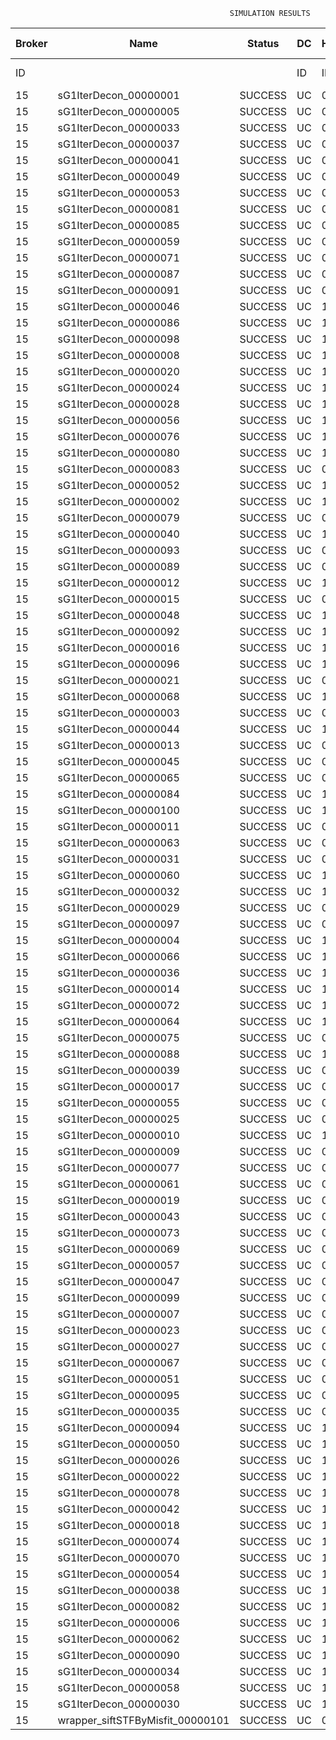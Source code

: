 

                                                     SIMULATION RESULTS

|Broker|         Name         | Status|  DC  |Host|Host PEs |VM|   VM PEs|   VM MIPS|ActivityLen|StartTime|FinishTime|ExecTime
|------|----------------------|-------|------|----|---------|--|---------|----------|-----------|---------|----------|--------
|    ID|                      |       |    ID|  ID|CPU cores|ID|CPU cores|        MI|         MI|  Seconds|   Seconds| Seconds
|    15| sG1IterDecon_00000001|SUCCESS|    UC|   0|       12|60|        2|    1000.0|      56150|  19511.7|   20216.2|   704.5
|    15| sG1IterDecon_00000005|SUCCESS|    UC|   0|       12|60|        2|    1000.0|      56150|  19511.7|   20216.2|   704.5
|    15| sG1IterDecon_00000033|SUCCESS|    UC|   0|       12|60|        2|    1000.0|      56150|  19511.7|   20216.2|   704.5
|    15| sG1IterDecon_00000037|SUCCESS|    UC|   0|       12|60|        2|    1000.0|      56150|  19511.7|   20216.2|   704.5
|    15| sG1IterDecon_00000041|SUCCESS|    UC|   0|       12|60|        2|    1000.0|      56150|  19511.7|   20216.2|   704.5
|    15| sG1IterDecon_00000049|SUCCESS|    UC|   0|       12|60|        2|    1000.0|      56150|  19511.7|   20216.2|   704.5
|    15| sG1IterDecon_00000053|SUCCESS|    UC|   0|       12|60|        2|    1000.0|      56150|  19511.7|   20216.2|   704.5
|    15| sG1IterDecon_00000081|SUCCESS|    UC|   0|       12|60|        2|    1000.0|      56150|  19511.7|   20216.2|   704.5
|    15| sG1IterDecon_00000085|SUCCESS|    UC|   0|       12|60|        2|    1000.0|      56150|  19511.7|   20216.2|   704.5
|    15| sG1IterDecon_00000059|SUCCESS|    UC|   0|       12|62|        2|    1000.0|      56150|  19511.7|   20216.2|   704.5
|    15| sG1IterDecon_00000071|SUCCESS|    UC|   0|       12|62|        2|    1000.0|      56150|  19511.7|   20216.2|   704.5
|    15| sG1IterDecon_00000087|SUCCESS|    UC|   0|       12|62|        2|    1000.0|      56150|  19511.7|   20216.2|   704.5
|    15| sG1IterDecon_00000091|SUCCESS|    UC|   0|       12|62|        2|    1000.0|      56150|  19511.7|   20216.2|   704.5
|    15| sG1IterDecon_00000046|SUCCESS|    UC|   1|       12|61|        2|    1000.0|      56150|  19511.7|   20216.2|   704.5
|    15| sG1IterDecon_00000086|SUCCESS|    UC|   1|       12|61|        2|    1000.0|      56150|  19511.7|   20216.2|   704.5
|    15| sG1IterDecon_00000098|SUCCESS|    UC|   1|       12|61|        2|    1000.0|      56150|  19511.7|   20216.2|   704.5
|    15| sG1IterDecon_00000008|SUCCESS|    UC|   1|       12|63|        2|    1000.0|      56150|  19511.7|   20216.2|   704.5
|    15| sG1IterDecon_00000020|SUCCESS|    UC|   1|       12|63|        2|    1000.0|      56150|  19511.7|   20216.2|   704.5
|    15| sG1IterDecon_00000024|SUCCESS|    UC|   1|       12|63|        2|    1000.0|      56150|  19511.7|   20216.2|   704.5
|    15| sG1IterDecon_00000028|SUCCESS|    UC|   1|       12|63|        2|    1000.0|      56150|  19511.7|   20216.2|   704.5
|    15| sG1IterDecon_00000056|SUCCESS|    UC|   1|       12|63|        2|    1000.0|      56150|  19511.7|   20216.2|   704.5
|    15| sG1IterDecon_00000076|SUCCESS|    UC|   1|       12|63|        2|    1000.0|      56150|  19511.7|   20216.2|   704.5
|    15| sG1IterDecon_00000080|SUCCESS|    UC|   1|       12|63|        2|    1000.0|      56150|  19511.7|   20216.2|   704.5
|    15| sG1IterDecon_00000083|SUCCESS|    UC|   0|       12|62|        2|    1000.0|      59381|  19511.7|   20250.3|   738.6
|    15| sG1IterDecon_00000052|SUCCESS|    UC|   1|       12|63|        2|    1000.0|      61375|  19511.7|   20263.5|   751.8
|    15| sG1IterDecon_00000002|SUCCESS|    UC|   1|       12|61|        2|    1000.0|      60450|  19511.7|   20264.3|   752.7
|    15| sG1IterDecon_00000079|SUCCESS|    UC|   0|       12|62|        2|    1000.0|      83667|  19511.7|   20493.2|   981.5
|    15| sG1IterDecon_00000040|SUCCESS|    UC|   1|       12|63|        2|    1000.0|      91200|  19511.7|   20518.5|  1006.8
|    15| sG1IterDecon_00000093|SUCCESS|    UC|   0|       12|60|        2|    1000.0|      96311|  19511.7|   20537.8|  1026.1
|    15| sG1IterDecon_00000089|SUCCESS|    UC|   0|       12|60|        2|    1000.0|     115702|  19511.7|   20683.9|  1172.2
|    15| sG1IterDecon_00000012|SUCCESS|    UC|   1|       12|63|        2|    1000.0|     117306|  19511.7|   20727.5|  1215.9
|    15| sG1IterDecon_00000015|SUCCESS|    UC|   0|       12|62|        2|    1000.0|     115126|  19511.7|   20793.2|  1281.5
|    15| sG1IterDecon_00000048|SUCCESS|    UC|   1|       12|63|        2|    1000.0|     131219|  19511.7|   20832.3|  1320.7
|    15| sG1IterDecon_00000092|SUCCESS|    UC|   1|       12|63|        2|    1000.0|     135995|  19511.7|   20866.0|  1354.3
|    15| sG1IterDecon_00000016|SUCCESS|    UC|   1|       12|63|        2|    1000.0|     144034|  19511.7|   20918.5|  1406.9
|    15| sG1IterDecon_00000096|SUCCESS|    UC|   1|       12|63|        2|    1000.0|     146964|  19511.7|   20936.3|  1424.6
|    15| sG1IterDecon_00000021|SUCCESS|    UC|   0|       12|60|        2|    1000.0|     156382|  19511.7|   20970.6|  1458.9
|    15| sG1IterDecon_00000068|SUCCESS|    UC|   1|       12|63|        2|    1000.0|     162933|  19511.7|   21024.6|  1512.9
|    15| sG1IterDecon_00000003|SUCCESS|    UC|   0|       12|62|        2|    1000.0|     143490|  19511.7|   21049.0|  1537.3
|    15| sG1IterDecon_00000044|SUCCESS|    UC|   1|       12|63|        2|    1000.0|     168756|  19511.7|   21053.6|  1542.0
|    15| sG1IterDecon_00000013|SUCCESS|    UC|   0|       12|60|        2|    1000.0|     173487|  19511.7|   21082.5|  1570.9
|    15| sG1IterDecon_00000045|SUCCESS|    UC|   0|       12|60|        2|    1000.0|     193935|  19511.7|   21205.8|  1694.1
|    15| sG1IterDecon_00000065|SUCCESS|    UC|   0|       12|60|        2|    1000.0|     195345|  19511.7|   21213.6|  1701.9
|    15| sG1IterDecon_00000084|SUCCESS|    UC|   1|       12|63|        2|    1000.0|     231134|  19511.7|   21334.8|  1823.1
|    15| sG1IterDecon_00000100|SUCCESS|    UC|   1|       12|63|        2|    1000.0|     237950|  19511.7|   21362.0|  1850.3
|    15| sG1IterDecon_00000011|SUCCESS|    UC|   0|       12|62|        2|    1000.0|     182930|  19511.7|   21386.5|  1874.8
|    15| sG1IterDecon_00000063|SUCCESS|    UC|   0|       12|62|        2|    1000.0|     188230|  19511.7|   21428.9|  1917.3
|    15| sG1IterDecon_00000031|SUCCESS|    UC|   0|       12|62|        2|    1000.0|     190673|  19511.7|   21447.3|  1935.7
|    15| sG1IterDecon_00000060|SUCCESS|    UC|   1|       12|63|        2|    1000.0|     265578|  19511.7|   21459.1|  1947.4
|    15| sG1IterDecon_00000032|SUCCESS|    UC|   1|       12|63|        2|    1000.0|     270491|  19511.7|   21473.9|  1962.2
|    15| sG1IterDecon_00000029|SUCCESS|    UC|   0|       12|60|        2|    1000.0|     252025|  19511.7|   21497.1|  1985.4
|    15| sG1IterDecon_00000097|SUCCESS|    UC|   0|       12|60|        2|    1000.0|     274532|  19511.7|   21598.5|  2086.8
|    15| sG1IterDecon_00000004|SUCCESS|    UC|   1|       12|63|        2|    1000.0|     334964|  19511.7|   21635.1|  2123.5
|    15| sG1IterDecon_00000066|SUCCESS|    UC|   1|       12|61|        2|    1000.0|     190704|  19511.7|   21636.9|  2125.2
|    15| sG1IterDecon_00000036|SUCCESS|    UC|   1|       12|63|        2|    1000.0|     337139|  19511.7|   21639.5|  2127.8
|    15| sG1IterDecon_00000014|SUCCESS|    UC|   1|       12|61|        2|    1000.0|     197394|  19511.7|   21703.9|  2192.2
|    15| sG1IterDecon_00000072|SUCCESS|    UC|   1|       12|63|        2|    1000.0|     387256|  19511.7|   21714.8|  2203.1
|    15| sG1IterDecon_00000064|SUCCESS|    UC|   1|       12|63|        2|    1000.0|     394582|  19511.7|   21722.0|  2210.4
|    15| sG1IterDecon_00000075|SUCCESS|    UC|   0|       12|62|        2|    1000.0|     234888|  19511.7|   21759.0|  2247.4
|    15| sG1IterDecon_00000088|SUCCESS|    UC|   1|       12|63|        2|    1000.0|     467079|  19511.7|   21794.5|  2282.9
|    15| sG1IterDecon_00000039|SUCCESS|    UC|   0|       12|62|        2|    1000.0|     244204|  19511.7|   21820.0|  2308.4
|    15| sG1IterDecon_00000017|SUCCESS|    UC|   0|       12|60|        2|    1000.0|     341331|  19511.7|   21865.8|  2354.1
|    15| sG1IterDecon_00000055|SUCCESS|    UC|   0|       12|62|        2|    1000.0|     255737|  19511.7|   21889.6|  2377.9
|    15| sG1IterDecon_00000025|SUCCESS|    UC|   0|       12|60|        2|    1000.0|     358800|  19511.7|   21927.2|  2415.5
|    15| sG1IterDecon_00000010|SUCCESS|    UC|   1|       12|61|        2|    1000.0|     225339|  19511.7|   21970.3|  2458.7
|    15| sG1IterDecon_00000009|SUCCESS|    UC|   0|       12|60|        2|    1000.0|     391043|  19511.7|   22024.1|  2512.4
|    15| sG1IterDecon_00000077|SUCCESS|    UC|   0|       12|60|        2|    1000.0|     424669|  19511.7|   22108.2|  2596.5
|    15| sG1IterDecon_00000061|SUCCESS|    UC|   0|       12|60|        2|    1000.0|     449668|  19511.7|   22158.1|  2646.5
|    15| sG1IterDecon_00000019|SUCCESS|    UC|   0|       12|62|        2|    1000.0|     310565|  19511.7|   22192.8|  2681.2
|    15| sG1IterDecon_00000043|SUCCESS|    UC|   0|       12|62|        2|    1000.0|     315524|  19511.7|   22217.7|  2706.0
|    15| sG1IterDecon_00000073|SUCCESS|    UC|   0|       12|60|        2|    1000.0|     514833|  19511.7|   22256.1|  2744.4
|    15| sG1IterDecon_00000069|SUCCESS|    UC|   0|       12|60|        2|    1000.0|     517533|  19511.7|   22258.8|  2747.2
|    15| sG1IterDecon_00000057|SUCCESS|    UC|   0|       12|60|        2|    1000.0|     548071|  19511.7|   22289.4|  2777.7
|    15| sG1IterDecon_00000047|SUCCESS|    UC|   0|       12|62|        2|    1000.0|     378587|  19511.7|   22501.8|  2990.2
|    15| sG1IterDecon_00000099|SUCCESS|    UC|   0|       12|62|        2|    1000.0|     388369|  19511.7|   22541.0|  3029.3
|    15| sG1IterDecon_00000007|SUCCESS|    UC|   0|       12|62|        2|    1000.0|     417184|  19511.7|   22642.1|  3130.5
|    15| sG1IterDecon_00000023|SUCCESS|    UC|   0|       12|62|        2|    1000.0|     440432|  19511.7|   22712.0|  3200.3
|    15| sG1IterDecon_00000027|SUCCESS|    UC|   0|       12|62|        2|    1000.0|     452997|  19511.7|   22743.3|  3231.7
|    15| sG1IterDecon_00000067|SUCCESS|    UC|   0|       12|62|        2|    1000.0|     473732|  19511.7|   22784.8|  3273.1
|    15| sG1IterDecon_00000051|SUCCESS|    UC|   0|       12|62|        2|    1000.0|     478427|  19511.7|   22791.9|  3280.3
|    15| sG1IterDecon_00000095|SUCCESS|    UC|   0|       12|62|        2|    1000.0|     485151|  19511.7|   22798.7|  3287.0
|    15| sG1IterDecon_00000035|SUCCESS|    UC|   0|       12|62|        2|    1000.0|     493480|  19511.7|   22807.0|  3295.3
|    15| sG1IterDecon_00000094|SUCCESS|    UC|   1|       12|61|        2|    1000.0|     318396|  19511.7|   22809.5|  3297.8
|    15| sG1IterDecon_00000050|SUCCESS|    UC|   1|       12|61|        2|    1000.0|     318735|  19511.7|   22812.4|  3300.7
|    15| sG1IterDecon_00000026|SUCCESS|    UC|   1|       12|61|        2|    1000.0|     322630|  19511.7|   22843.6|  3332.0
|    15| sG1IterDecon_00000022|SUCCESS|    UC|   1|       12|61|        2|    1000.0|     357190|  19511.7|   23103.8|  3592.1
|    15| sG1IterDecon_00000078|SUCCESS|    UC|   1|       12|61|        2|    1000.0|     360476|  19511.7|   23127.0|  3615.3
|    15| sG1IterDecon_00000042|SUCCESS|    UC|   1|       12|61|        2|    1000.0|     368699|  19511.7|   23180.8|  3669.1
|    15| sG1IterDecon_00000018|SUCCESS|    UC|   1|       12|61|        2|    1000.0|     414263|  19511.7|   23455.3|  3943.7
|    15| sG1IterDecon_00000074|SUCCESS|    UC|   1|       12|61|        2|    1000.0|     424552|  19511.7|   23512.3|  4000.6
|    15| sG1IterDecon_00000070|SUCCESS|    UC|   1|       12|61|        2|    1000.0|     448310|  19511.7|   23631.1|  4119.4
|    15| sG1IterDecon_00000054|SUCCESS|    UC|   1|       12|61|        2|    1000.0|     450508|  19511.7|   23641.0|  4129.3
|    15| sG1IterDecon_00000038|SUCCESS|    UC|   1|       12|61|        2|    1000.0|     477933|  19511.7|   23750.8|  4239.1
|    15| sG1IterDecon_00000082|SUCCESS|    UC|   1|       12|61|        2|    1000.0|     479541|  19511.7|   23756.4|  4244.7
|    15| sG1IterDecon_00000006|SUCCESS|    UC|   1|       12|61|        2|    1000.0|     495411|  19511.7|   23804.1|  4292.4
|    15| sG1IterDecon_00000062|SUCCESS|    UC|   1|       12|61|        2|    1000.0|     512294|  19511.7|   23846.3|  4334.6
|    15| sG1IterDecon_00000090|SUCCESS|    UC|   1|       12|61|        2|    1000.0|     525791|  19511.7|   23873.2|  4361.6
|    15| sG1IterDecon_00000034|SUCCESS|    UC|   1|       12|61|        2|    1000.0|     550026|  19511.7|   23909.8|  4398.1
|    15| sG1IterDecon_00000058|SUCCESS|    UC|   1|       12|61|        2|    1000.0|     559233|  19511.7|   23919.0|  4407.3
|    15| sG1IterDecon_00000030|SUCCESS|    UC|   1|       12|61|        2|    1000.0|     560188|  19511.7|   23919.9|  4408.2
|    15|wrapper_siftSTFByMisfit_00000101|SUCCESS|    UC|   0|       12|60|        2|    1000.0|      13510|  23919.9|   23933.5|    13.6

